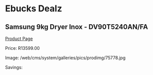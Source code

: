 
# Ebucks Dealz
## Samsung 9kg Dryer Inox - DV90T5240AN/FA
[Product Page](https://www.ebucks.com/web/shop/productSelected.do?prodId=1226262168&catId=704981826)

Price: R13599.00

Image: /web/cms/system/galleries/pics/prodimg/75778.jpg

Savings: 


	